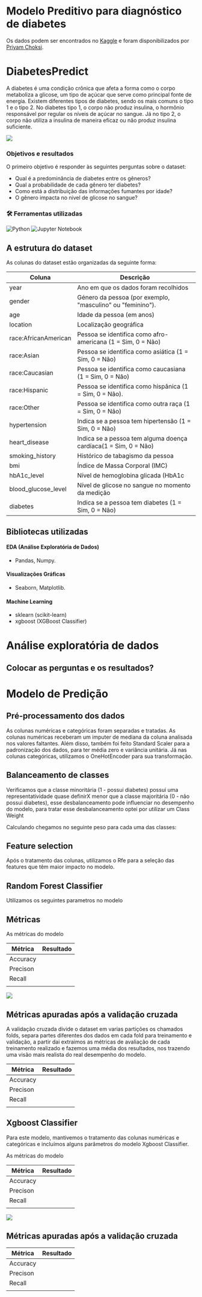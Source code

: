 
# Modelo Preditivo para diagnóstico de diabetes 

Os dados podem ser encontrados no [Kaggle](https://www.kaggle.com/datasets/priyamchoksi/100000-diabetes-clinical-dataset) e foram disponibilizados por [Priyam Choksi](https://www.kaggle.com/priyamchoksi).

# DiabetesPredict

A diabetes é uma condição crônica que afeta a forma como o corpo metaboliza a glicose, um tipo de açúcar que serve como principal fonte de energia. Existem diferentes tipos de diabetes, sendo os mais comuns o tipo 1 e o tipo 2. No diabetes tipo 1, o corpo não produz insulina, o hormônio responsável por regular os níveis de açúcar no sangue. Já no tipo 2, o corpo não utiliza a insulina de maneira eficaz ou não produz insulina suficiente.


![](foto)

### Objetivos e resultados

O primeiro objetivo é responder às seguintes perguntas sobre o dataset:

- Qual é a predominância de diabetes entre os gêneros?
- Qual a probabilidade de cada gênero ter diabetes?
- Como está a distribuição das informações fumantes por idade?
- O gênero impacta no nivel de glicose no sangue?


### 🛠️ Ferramentas utilizadas
![Python](https://img.shields.io/badge/python-3670A0?style=for-the-badge&logo=python&logoColor=ffdd54) ![Jupyter Notebook](https://img.shields.io/badge/jupyter-%23FA0F00.svg?style=for-the-badge&logo=jupyter&logoColor=white)

## A estrutura do dataset

As colunas do dataset estão organizadas da seguinte forma:

| Coluna                       | Descrição                                                       |
|------------------------------|-----------------------------------------------------------------|
| year                         | Ano em que os dados foram recolhidos                            |
| gender                       | Género da pessoa (por exemplo, "masculino" ou "feminino").      |                          
| age          		             | Idade da pessoa (em anos)                                       |
| location                     | Localização geográfica                                          |
| race:AfricanAmerican         | Pessoa se identifica como afro-americana (1 = Sim, 0 = Não)     |                          
| race:Asian           	       | Pessoa se identifica como asiática (1 = Sim, 0 = Não)           |
| race:Caucasian               | Pessoa se identifica como caucasiana (1 = Sim, 0 = Não)         |
| race:Hispanic                | Pessoa se identifica como hispânica (1 = Sim, 0 = Não).         |
| race:Other                   | Pessoa se identifica como outra raça (1 = Sim, 0 = Não)         |                          
| hypertension                 | Indica se a pessoa tem hipertensão (1 = Sim, 0 = Não)		       |
| heart_disease                | Indica se a pessoa tem alguma doença cardíaca(1 = Sim, 0 = Não) |                          
| smoking_history              | Histórico de tabagismo da pessoa                                |
| bmi                	         | Índice de Massa Corporal (IMC)                                  |                    
| hbA1c_level	                 | Nível de hemoglobina glicada (HbA1c                             |
| blood_glucose_level	         | Nível de glicose no sangue no momento da medição                |                          
| diabetes      	             | Indica se a pessoa tem diabetes (1 = Sim, 0 = Não) 		         |


## Bibliotecas utilizadas

#### EDA (Análise Exploratória de Dados)
- Pandas, Numpy.
#### Visualizações Gráficas
- Seaborn, Matplotlib.
#### Machine Learning
- sklearn (scikit-learn)
- xgboost (XGBoost Classifier)

# Análise exploratória de dados 

## Colocar as perguntas e os resultados?

# Modelo de Predição

## Pré-processamento dos dados
As colunas numéricas e categóricas foram separadas e tratadas. As colunas numéricas receberam um imputer de mediana da coluna analisada nos valores faltantes. Além disso, também foi feito Standard Scaler para a padronização dos dados, para ter média zero e variância unitária. Já nas colunas categóricas, utilizamos o OneHotEncoder para sua transformação.

## Balanceamento de classes

Verificamos que a classe minoritária (1 - possui diabetes)  possui uma representatividade quase definirX menor que a classe majoritária (0 - não possui diabetes), esse desbalanceamento pode influenciar no desempenho do modelo, para tratar esse desbalanceamento optei por utilizar um Class Weight

Calculando chegamos no seguinte peso para cada uma das classes:

## Feature selection
Após o tratamento das colunas, utilizamos o Rfe para a seleção das features que têm maior impacto no modelo.

## Random Forest Classifier

Utilizamos os seguintes parametros no modelo

## Métricas
As métricas do modelo 

| Métrica   | Resultado   |
|-----------|-------------|
| Accuracy  |             |
| Precison  |             |
| Recall    |             |
|           |             |

![](https://github.com/matheussebastiaomendes/modelo_predicao/blob/main/imagens/comportamento_modelo_LGBMODEL.png)

## Métricas apuradas após a validação cruzada

A validação cruzada divide o dataset em varias partições os chamados folds, separa partes diferentes dos dados em cada fold para treinamento e validação, a partir dai extraimos as métricas de avaliação de cada treinamento realizado e fazemos uma média dos resultados, nos trazendo uma visão mais realista do real desempenho do modelo.

| Métrica   | Resultado   |
|-----------|-------------|
| Accuracy  |             |
| Precison  |             |
| Recall    |             |
|           |             |

## Xgboost Classifier

Para este modelo, mantivemos o tratamento das colunas numéricas e categóricas e incluímos alguns parâmetros do modelo Xgboost Classifier.

As métricas do modelo 

| Métrica   | Resultado   |
|-----------|-------------|
| Accuracy  |             |
| Precison  |             |
| Recall    |             |
|           |             |

![](https://github.com/matheussebastiaomendes/modelo_predicao/blob/main/imagens/comportamento_modelo_RANDOM_FOREST.png)

## Métricas apuradas após a validação cruzada

| Métrica   | Resultado   |
|-----------|-------------|
| Accuracy  |             |
| Precison  |             |
| Recall    |             |
|           |             |
